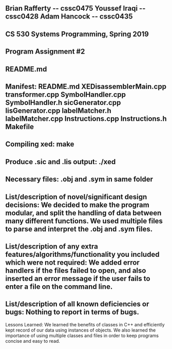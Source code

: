 Brian Rafferty -- cssc0475
Youssef Iraqi -- cssc0428
Adam Hancock -- cssc0435
---------------------
CS 530 Systems Programming, Spring 2019
---------------------
Program Assignment #2
---------------------
README.md
---------------------
Manifest:
    README.md
	XEDisassemblerMain.cpp
	transformer.cpp
	SymbolHandler.cpp
	SymbolHandler.h
	sicGenerator.cpp
	lisGenerator.cpp
	labelMatcher.h
	labelMatcher.cpp
	Instructions.cpp
	Instructions.h
	Makefile
----------------------
Compiling xed:
    make
----------------------
Produce .sic and .lis output:
	./xed <filename>
----------------------
Necessary files:
	<filename>.obj and <filename>.sym in same folder
----------------------
List/description of novel/significant design decisions:
We decided to make the program modular, and split the
handling of data between many different functions.
We used multiple files to parse and interpret the .obj and .sym files.
----------------------
List/description of any extra features/algorithms/functionality 
you included which were not required:
We added error handlers if the files failed to open, and
also inserted an error message if the user fails to enter
a file on the command line.
----------------------
List/description of all known deficiencies or bugs:
Nothing to report in terms of bugs.
----------------------
Lessons Learned:
We learned the benefits of classes in C++ and efficiently
kept record of our data using instances of objects. We also
learned the importance of using multiple classes and files
in order to keep programs concise and easy to read.
